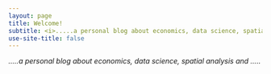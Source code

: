 ```yaml
---
layout: page
title: Welcome!
subtitle: <i>.....a personal blog about economics, data science, spatial analysis and .....</i>
use-site-title: false
---
```



<i>.....a personal blog about economics, data science, spatial analysis and .....</i>
